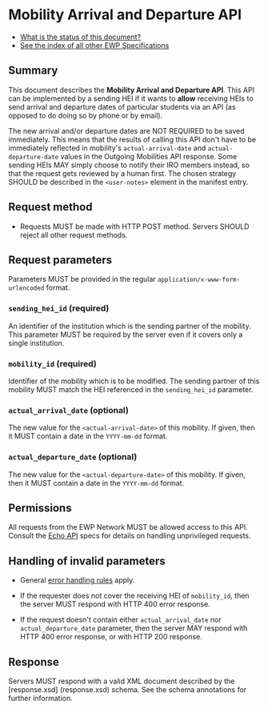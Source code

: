 Mobility Arrival and Departure API
==================================

* [What is the status of this document?][statuses]
* [See the index of all other EWP Specifications][develhub]


Summary
-------

This document describes the **Mobility Arrival and Departure API**. This API
can be implemented by a sending HEI if it wants to **allow** receiving HEIs to
send arrival and departure dates of particular students via an API (as opposed
to do doing so by phone or by email).

The new arrival and/or departure dates are NOT REQUIRED to be saved
immediately. This means that the results of calling this API don't have to be
immediately reflected in mobility's `actual-arrival-date` and
`actual-departure-date` values in the Outgoing Mobilities API response. Some
sending HEIs MAY simply choose to notify their IRO members instead, so that the
request gets reviewed by a human first. The chosen strategy SHOULD be described
in the `<user-notes>` element in the manifest entry.


Request method
--------------

 * Requests MUST be made with HTTP POST method. Servers SHOULD reject all other
   request methods.


Request parameters
------------------

Parameters MUST be provided in the regular `application/x-www-form-urlencoded`
format.


### `sending_hei_id` (required)

An identifier of the institution which is the sending partner of the mobility.
This parameter MUST be required by the server even if it covers only a single
institution.


### `mobility_id` (required)

Identifier of the mobility which is to be modified. The sending partner of this
mobility MUST match the HEI referenced in the `sending_hei_id` parameter.


### `actual_arrival_date` (optional)

The new value for the `<actual-arrival-date>` of this mobility. If given, then
it MUST contain a date in the `YYYY-mm-dd` format.


### `actual_departure_date` (optional)

The new value for the `<actual-departure-date>` of this mobility. If given,
then it MUST contain a date in the `YYYY-mm-dd` format.


Permissions
-----------

All requests from the EWP Network MUST be allowed access to this API. Consult
the [Echo API][echo] specs for details on handling unprivileged requests.


Handling of invalid parameters
------------------------------

 * General [error handling rules][error-handling] apply.

 * If the requester does not cover the receiving HEI of `mobility_id`, then the
   server MUST respond with HTTP 400 error response.

 * If the request doesn't contain either `actual_arrival_date` nor
   `actual_departure_date` parameter, then the server MAY respond with HTTP
   400 error response, or with HTTP 200 response.


Response
--------

Servers MUST respond with a valid XML document described by the [response.xsd]
(response.xsd) schema. See the schema annotations for further information.


[develhub]: http://developers.erasmuswithoutpaper.eu/
[statuses]: https://github.com/erasmus-without-paper/ewp-specs-management#statuses
[registry-spec]: https://github.com/erasmus-without-paper/ewp-specs-api-registry
[discovery-api]: https://github.com/erasmus-without-paper/ewp-specs-api-discovery
[echo]: https://github.com/erasmus-without-paper/ewp-specs-api-echo
[error-handling]: https://github.com/erasmus-without-paper/ewp-specs-architecture#error-handling
